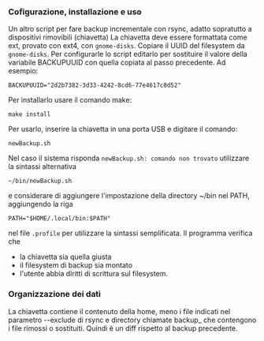 ### Cofigurazione, installazione e uso
Un altro script per fare backup incrementale con rsync, adatto sopratutto a dispositivi rimovibili (chiavetta)
La chiavetta deve essere formattata come ext, provato con ext4, con `gnome-disks`. Copiare il UUID del filesystem da `gnome-disks`.
Per configurarle lo script editarlo per sostituire il valore della variabile BACKUPUUID con quella copiata al passo precedente. Ad esempio:
```
BACKUPUUID="2d2b7382-3d33-4242-8cd6-77e4617c8d52"
```
Per installarlo usare il comando make:
```
make install
```
Per usarlo, inserire la chiavetta in una porta USB e digitare il comando:
```
newBackup.sh
```
Nel caso il sistema risponda `newBackup.sh: comando non trovato` utilizzare la sintassi alternativa
```
~/bin/newBackup.sh
```
e considerare di aggiungere l'impostazione della directory ~/bin nel PATH, aggiungendo la riga
```
PATH="$HOME/.local/bin:$PATH"
```
nel file `.profile` per utilizzare la sintassi semplificata.
Il programma verifica che
* la chiavetta sia quella giusta
* il filesystem di backup sia montato
* l'utente abbia diritti di scrittura sul filesystem.

### Organizzazione dei dati

La chiavetta contiene il contenuto della home, meno i file indicati nel parametro --exclude di rsync e directory chiamate backup_<timestamp> che contengono i file rimossi o sostituiti. Quindi è un diff rispetto al backup precedente.

